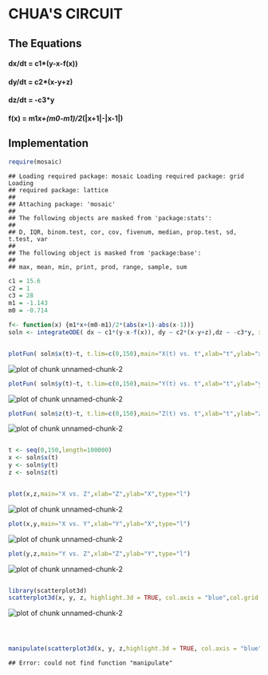 # CHUA'S CIRCUIT

## The Equations

#### dx/dt = c1*(y-x-f(x)) 
#### dy/dt = c2*(x-y+z)
#### dz/dt = -c3*y
#### f(x) = m1*x+(m0-m1)/2*(|x+1|-|x-1|)  
   
## Implementation


```r
require(mosaic)
```

```
## Loading required package: mosaic Loading required package: grid Loading
## required package: lattice
## 
## Attaching package: 'mosaic'
## 
## The following objects are masked from 'package:stats':
## 
## D, IQR, binom.test, cor, cov, fivenum, median, prop.test, sd, t.test, var
## 
## The following object is masked from 'package:base':
## 
## max, mean, min, print, prod, range, sample, sum
```



```r
c1 = 15.6
c2 = 1
c3 = 28
m1 = -1.143
m0 = -0.714

f<- function(x) {m1*x+(m0-m1)/2*(abs(x+1)-abs(x-1))}
soln <- integrateODE( dx ~ c1*(y-x-f(x)), dy ~ c2*(x-y+z),dz ~ -c3*y, x=1,y=0,z=0,tdur=150)


plotFun( soln$x(t)~t, t.lim=c(0,150),main="X(t) vs. t",xlab="t",ylab="x(t)")
```

![plot of chunk unnamed-chunk-2](figure/unnamed-chunk-21.png) 

```r
plotFun( soln$y(t)~t, t.lim=c(0,150),main="Y(t) vs. t",xlab="t",ylab="y(t)")
```

![plot of chunk unnamed-chunk-2](figure/unnamed-chunk-22.png) 

```r
plotFun( soln$z(t)~t, t.lim=c(0,150),main="Z(t) vs. t",xlab="t",ylab="z(t)")
```

![plot of chunk unnamed-chunk-2](figure/unnamed-chunk-23.png) 

```r

t <- seq(0,150,length=100000)
x <- soln$x(t)
y <- soln$y(t)
z <- soln$z(t)


plot(x,z,main="X vs. Z",xlab="Z",ylab="X",type="l")
```

![plot of chunk unnamed-chunk-2](figure/unnamed-chunk-24.png) 

```r
plot(x,y,main="X vs. Y",xlab="Y",ylab="X",type="l")
```

![plot of chunk unnamed-chunk-2](figure/unnamed-chunk-25.png) 

```r
plot(y,z,main="Y vs. Z",xlab="Z",ylab="Y",type="l")
```

![plot of chunk unnamed-chunk-2](figure/unnamed-chunk-26.png) 

```r

library(scatterplot3d)
scatterplot3d(x, y, z, highlight.3d = TRUE, col.axis = "blue",col.grid = "lightblue", pch = 20,type="l",angle = 100)
```

![plot of chunk unnamed-chunk-2](figure/unnamed-chunk-27.png) 

```r



manipulate(scatterplot3d(x, y, z,highlight.3d = TRUE, col.axis = "blue",col.grid = "lightblue", pch = 20,type="l",angle = a),a=slider(0,360,initial=100,label="ANGLE",step=10))
```

```
## Error: could not find function "manipulate"
```

